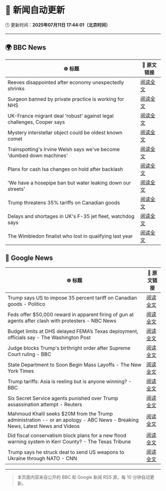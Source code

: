 # 🧠 新闻自动更新

🕒 更新时间：**2025年07月11日 17:44:01（北京时间）**

---

## 🌍 BBC News

| 🌐 标题 | 🔗 原文链接 |
|--------|-------------|
| Reeves disappointed after economy unexpectedly shrinks | [阅读全文](https://www.bbc.com/news/articles/cq6mvem8neno) |
| Surgeon banned by private practice is working for NHS | [阅读全文](https://www.bbc.com/news/articles/cev0n2r0d2yo) |
| UK-France migrant deal 'robust' against legal challenges, Cooper says | [阅读全文](https://www.bbc.com/news/articles/cx24d70gw41o) |
| Mystery interstellar object could be oldest known comet | [阅读全文](https://www.bbc.com/news/articles/cx23g5jpj9go) |
| Trainspotting's Irvine Welsh says we've become 'dumbed down machines' | [阅读全文](https://www.bbc.com/news/articles/cgq7vzjwyvxo) |
| Plans for cash Isa changes on hold after backlash | [阅读全文](https://www.bbc.com/news/articles/cqjq9yxkkrvo) |
| 'We have a hosepipe ban but water leaking down our streets' | [阅读全文](https://www.bbc.com/news/articles/cqx2y21p1xjo) |
| Trump threatens 35% tariffs on Canadian goods | [阅读全文](https://www.bbc.com/news/articles/cvg819n954mo) |
| Delays and shortages in UK's F-35 jet fleet, watchdog says | [阅读全文](https://www.bbc.com/news/articles/cy0wdyxpqvro) |
| The Wimbledon finalist who lost in qualifying last year | [阅读全文](https://www.bbc.com/sport/tennis/articles/cwyrk91g912o) |

## 📰 Google News

| 🌐 标题 | 🔗 原文链接 |
|--------|-------------|
| Trump says US to impose 35 percent tariff on Canadian goods - Politico | [阅读全文](https://news.google.com/rss/articles/CBMimAFBVV95cUxOUWRqeFhfbTEwcUFoRzRlTWhxZXNXVDdERG1zVndyM1lZRVA5Wkdjb0tqVUI1RlYzUXRUZkxIWm1TaFJpWU1lcnp2c1lUVmMtTFdkUUl6ZTZaMERHZXQ1QWNJWEFBVzNOdjhJSzZjTkNrWGdVTklIUl94ZFItcUF4Y2ZyZzdOOUxEWGM4MWFicUNOUTBRNlltVg?oc=5) |
| Feds offer $50,000 reward in apparent firing of gun at agents after clash with protesters - NBC News | [阅读全文](https://news.google.com/rss/articles/CBMitgFBVV95cUxOUUJFdGlMU2MtVmM1NWQ4WlVEeDhyUUMzQnNuM2pXYlRHMHg1WjZjcTFHYUJ3MTl5YXdvMzJJcVc0Q0ZzOWZPWktKcHRzWHdIdDdYdGxjck1UdjlUQnNfeGhhQjlEMGo4dmVfSi00aUdOOHBhbEdTbEV1dWMyM2txYllNM3prbWpWNjVBNjJsU3JBTlc1cEtxc3lqYTBucFVDdDNBekhycGNVZDE5eURfYS16dThsd9IBVkFVX3lxTE1YUy1INFZULTluV1IwbHdRWkhqRjdJV1NhanZnZFNFdmxYU3pvV1ZXVFh5Ylh1Z2R6RGVXNHR5cHdyUFBjcXctVURlZF9FWWpPRHdUb2pn?oc=5) |
| Budget limits at DHS delayed FEMA’s Texas deployment, officials say - The Washington Post | [阅读全文](https://news.google.com/rss/articles/CBMiogFBVV95cUxQSGFoMnRpTE52VzE5WG5JTGRqQlVvS3RJN3VaTmZ6OGc4SGRua19sZUZVdzV6WHZGelhSaVhtemJ1Z2hhX2lyV2tkMEFGb1JnT2JwZTBjSkZzeVJpVmxPR3BCMGpRN0Rzd2JFZUFiRjdIeUFDQ1Z6TkdKM2R2czhPWE5KbXNMTEl1bEFGTVVOWUtZRm1nWmx0M1ZvQlNDWVA5a3c?oc=5) |
| Judge blocks Trump's birthright order after Supreme Court ruling - BBC | [阅读全文](https://news.google.com/rss/articles/CBMiWkFVX3lxTE1INHpSdUY5T3JSTHJPZ1YwVzdoeWZ0c3ViaXNLaUNHM0NWYmtmaE55RHRIS3dtbjM4NVkzclJRemwzc1prSEEwdzdhd1VXTVJkTjhuYnZfR3ZoQdIBX0FVX3lxTFAyNmUtV0FNQjFqT21vMS1iLUk3NktIZTF4MlRITW9nTjFpZ0lpV0xmVy1rVFZZbS1sUDBjV2xhTTBGN2JHS251YTdiX1pjYlUxdTJlSngtTzJVcVNDaU1J?oc=5) |
| State Department to Soon Begin Mass Layoffs - The New York Times | [阅读全文](https://news.google.com/rss/articles/CBMiiAFBVV95cUxNZW94TmRiZ3J4dXpfVF9UTjUwUWZGeUJTeXZkVm1FRVdDRWQ5WVIwQjVOVXhPUWNucnFaQUFrOU5RTmt6eEtEMGcwbkFKZ0NRZXpBTXlvNUVZaUhWTWJndXpqS0xqazRjTUluaThRRzZoZnN1ZlFxS3JXVkNBd09HQW1IZFNGUGRR?oc=5) |
| Trump tariffs: Asia is reeling but is anyone winning? - BBC | [阅读全文](https://news.google.com/rss/articles/CBMiWkFVX3lxTE03ZWZjZWRPVnZ1R3A4V28wMkRnWGtnVTNGOTJtSEpERTR5bXUwNTdLZmgwOHdpYzVjWDNfZXExX3dyUzV2Ykw5d2c3VWhGUTVNbmZTdmVreElCQdIBX0FVX3lxTE54NWN2MktjdVYwTDRjbkdLWjI0SVZVLVBCY2xfSHBWNmROZzNqMWFwa0FsQ3J6cG00NzVUaDlWRDVUUExSbUhOVGdDTGlsVDVEdUZGSzNBMXpCNXFYaG9V?oc=5) |
| Six Secret Service agents punished over Trump assassination attempt - Reuters | [阅读全文](https://news.google.com/rss/articles/CBMivAFBVV95cUxQNmJaMDEydFRmSDE1TEsyMVhiQ2IwMmY4SUpsYy1lUFVjZE8zUzU4S1Y2bzhTWFJHanB6NmU1WDNUSl9xY1AxT3NQdi1GTHk1UnZ5RGw4UzNMRDk0T1BNeERfdWZrQ3VIc0JQdEJqZnpqMnNmNEF4N2pGWGhsOC1OY3czNVpRaGZLMmNYNFJWY0dGYlM1NHJjWko3bUZxVXBSTGhxQ2loLVpnZVhPRk13WngtOUptaGdERkdveg?oc=5) |
| Mahmoud Khalil seeks $20M from the Trump administration -- or an apology - ABC News - Breaking News, Latest News and Videos | [阅读全文](https://news.google.com/rss/articles/CBMinwFBVV95cUxOQ3JYSDl6M2RJdXVHRGt6Wlh5VEJHWkxGdExuNUVsdVlLTURLX2hqNjZUdURQSG5mYldYaTBkNk55Qm5pZUdvdFM5VnFWazh0VDYwNFlkZ3o2THQ3Tkc1bTd0NmZXT3RqSDlPZlZSX3RjcEZBdi1GZFJpWFc5MlNxRnctWnZqSVoxQ1dNTkppT3NvQUF5U0VtczdoRWlRWEHSAaQBQVVfeXFMTVlnMU9WZDNBZzFkUlNyX2RTMXo4SmdHMDVVd3NYZV9aLUxrUGlYeXQ3VkloU20xREpfZmRtRDlZc2NJc3BwU3FkNWJhUkpQM0JFRnZsRDc5R1BValFsaGZDVHVpU05GZnBSajg2eGc0WEQyNnlVc2dULXNxOVJ5V1ZLOGl1RTZvV3FZR2wwQjdKVWs4R2gtZnpSeFRaNEIxeXZiMXE?oc=5) |
| Did fiscal conservatism block plans for a new flood warning system in Kerr County? - The Texas Tribune | [阅读全文](https://news.google.com/rss/articles/CBMikwFBVV95cUxPejRTcmVPMmczclpJdFJqODFzNnF4U3RkMG1tQldPOUJWelBySWNwam9jMzNxWVhaMmNzeDMzVEgyRGU5U2FZQUNWb2pXakY5ZWRxdkdRR3N1SXYwS0pVQ3FOcWVlZnNISDhFZEg2YlFlaW5zWlJNcDEtRUdlMUtjNUVsMmE5YUYyRlBGd0ZFQllaMDg?oc=5) |
| Trump says he struck deal to send US weapons to Ukraine through NATO - CNN | [阅读全文](https://news.google.com/rss/articles/CBMif0FVX3lxTE9aWmNSbzh4dHVZb1NmS1Q3anhFcndKZ1hhQXlYY3FreWJsXzJKMFQ4V3ZOQnc0a0pWeEpnaExnVVhvYmdaNXdRbFpNQWtVTEphUjltYlYwRlkxSlZ5VG9MUmdmV0FtM2xLWWNQTlZyYW9xMHV2bnF5TC1kdnNxU2PSAYQBQVVfeXFMUGdLVGtVbWI2MDN2NTMzUjRRcG5PQmc4ZDBiMjBPTjVJeVFlek1ua2xjZkI4THVBdnZ3QkgycHVXR28tSTFnakNYcFJFYk5saGhWRy1PbFFjNnRKd1FhVFU1UDN1TGFBVEtzMXY3N0I5ZElWaEE4bG94Q3NSMUFRekZMSDhl?oc=5) |

---
> 本页面内容来自公开的 BBC 和 Google 新闻 RSS 源，每 10 分钟自动更新。